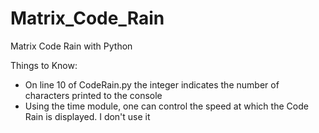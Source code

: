 Matrix_Code_Rain
================

Matrix Code Rain with Python

Things to Know:
- On line 10 of CodeRain.py the integer indicates the number of characters printed to the console
- Using the time module, one can control the speed at which the Code Rain is displayed. I don't use it


